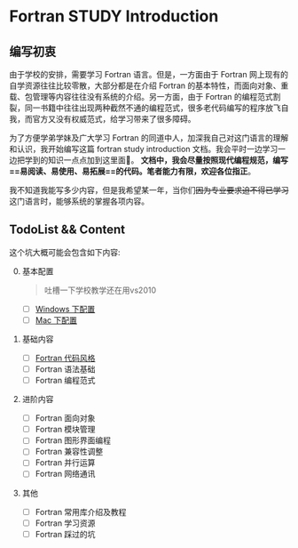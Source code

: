 <!-- Use control + shift + M to open markdown preview-->

# Fortran STUDY Introduction

## 编写初衷
由于学校的安排，需要学习 Fortran 语言。但是，一方面由于 Fortran 网上现有的自学资源往往比较零散，大部分都是在介绍 Fortran 的基本特性，而面向对象、重载、包管理等内容往往没有系统的介绍。另一方面，由于 Fortran 的编程范式割裂，同一书籍中往往出现两种截然不通的编程范式，很多老代码编写的程序放飞自我，而官方又没有权威范式，给学习带来了很多障碍。

为了方便学弟学妹及广大学习 Fortran 的同道中人，加深我自己对这门语言的理解和认识，我开始编写这篇 fortran study introduction 文档。我会平时一边学习一边把学到的知识一点点加到这里面。
**文档中，我会尽量按照现代编程规范，编写==易阅读、易使用、易拓展==的代码。笔者能力有限，欢迎各位指正**。

我不知道我能写多少内容，但是我希望某一年，当你们~~因为专业要求迫不得已学习~~这门语言时，能够系统的掌握各项内容。

## TodoList && Content
这个坑大概可能会包含如下内容:

0. 基本配置
    > 吐槽一下学校教学还在用vs2010   

    - [ ] [Windows 下配置](/docs/install/windows.md)
    - [ ] [Mac 下配置](/docs/install/mac.md)
1. 基础内容
    - [ ] [Fortran 代码风格](/docs/language_basic/index.md)
    - [ ] Fortran 语法基础
    - [ ] Fortran 编程范式
2. 进阶内容
    - [ ] Fortran 面向对象
    - [ ] Fortran 模块管理
    - [ ] Fortran 图形界面编程
    - [ ] Fortran 兼容性调整
    - [ ] Fortran 并行运算
    - [ ] Fortran 网络通讯
3. 其他
    - [ ] Fortran 常用库介绍及教程
    - [ ] Fortran 学习资源
    - [ ] Fortran 踩过的坑
